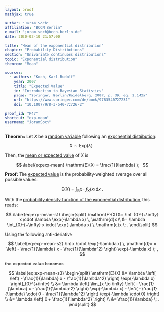 ```yaml
---
layout: proof
mathjax: true

author: "Joram Soch"
affiliation: "BCCN Berlin"
e_mail: "joram.soch@bccn-berlin.de"
date: 2020-02-10 21:57:00

title: "Mean of the exponential distribution"
chapter: "Probability Distributions"
section: "Univariate continuous distributions"
topic: "Exponential distribution"
theorem: "Mean"

sources:
  - authors: "Koch, Karl-Rudolf"
    year: 2007
    title: "Expected Value"
    in: "Introduction to Bayesian Statistics"
    pages: "Springer, Berlin/Heidelberg, 2007, p. 39, eq. 2.142a"
    url: "https://www.springer.com/de/book/9783540727231"
    doi: "10.1007/978-3-540-72726-2"

proof_id: "P47"
shortcut: "exp-mean"
username: "JoramSoch"
---
```



**Theorem:** Let $X$ be a [random variable](/D/rvar) following an [exponential distribution](/D/exp):

$$ \label{eq:exp}
X \sim \mathrm{Exp}(\lambda) \; .
$$

Then, the [mean or expected value](/D/mean) of $X$ is

$$ \label{eq:exp-mean}
\mathrm{E}(X) = \frac{1}{\lambda} \; .
$$


**Proof:** The [expected value](/D/mean) is the probability-weighted average over all possible values:

$$ \label{eq:mean}
\mathrm{E}(X) = \int_{\mathbb{R}} x \cdot f_\mathrm{X}(x) \, \mathrm{d}x \; .
$$

With the [probability density function of the exponential distribution](/P/exp-pdf), this reads:

$$ \label{eq:exp-mean-s1}
\begin{split}
\mathrm{E}(X) &= \int_{0}^{+\infty} x \cdot \lambda \exp(-\lambda x) \, \mathrm{d}x \\
&= \lambda \int_{0}^{+\infty} x \cdot \exp(-\lambda x) \, \mathrm{d}x \; .
\end{split}
$$

Using the following anti-deriative

$$ \label{eq:exp-mean-s2}
\int x \cdot \exp(-\lambda x) \, \mathrm{d}x = \left( - \frac{1}{\lambda} x - \frac{1}{\lambda^2} \right) \exp(-\lambda x) \; ,
$$

the expected value becomes

$$ \label{eq:exp-mean-s3}
\begin{split}
\mathrm{E}(X) &= \lambda \left[ \left( - \frac{1}{\lambda} x - \frac{1}{\lambda^2} \right) \exp(-\lambda x) \right]_{0}^{+\infty} \\
&= \lambda \left[ \lim_{x \to \infty} \left( - \frac{1}{\lambda} x - \frac{1}{\lambda^2} \right) \exp(-\lambda x) - \left( - \frac{1}{\lambda} \cdot 0 - \frac{1}{\lambda^2} \right) \exp(-\lambda \cdot 0) \right] \\
&= \lambda \left[ 0 + \frac{1}{\lambda^2} \right] \\
&= \frac{1}{\lambda} \; .
\end{split}
$$